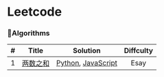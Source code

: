 # Leetcode

### 🦠Algorithms

|  #   |                         Title                         |                           Solution                           | Diffculty |
| :--: | :---------------------------------------------------: | :----------------------------------------------------------: | :-------: |
|  1   | [两数之和](https://leetcode-cn.com/problems/two-sum/) | [Python](./algorithms/python/twoSum/twoSum.py), [JavaScript](./algorithms/js/twoSum/twoSum.js) |   Esay    |

